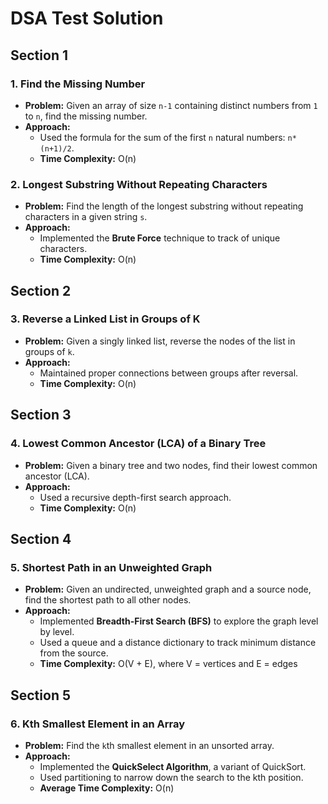 # DSA Test Solution

## Section 1

### 1. Find the Missing Number
- **Problem:** Given an array of size `n-1` containing distinct numbers from `1` to `n`, find the missing number.
- **Approach:** 
  - Used the formula for the sum of the first `n` natural numbers: `n*(n+1)/2`.
  - **Time Complexity:** O(n)

### 2. Longest Substring Without Repeating Characters
- **Problem:** Find the length of the longest substring without repeating characters in a given string `s`.
- **Approach:**
  - Implemented the **Brute Force** technique to track of unique characters.
  - **Time Complexity:** O(n)



## Section 2

### 3. Reverse a Linked List in Groups of K
- **Problem:** Given a singly linked list, reverse the nodes of the list in groups of `k`.
- **Approach:**
  - Maintained proper connections between groups after reversal.
  - **Time Complexity:** O(n)


## Section 3

### 4. Lowest Common Ancestor (LCA) of a Binary Tree
- **Problem:** Given a binary tree and two nodes, find their lowest common ancestor (LCA).
- **Approach:**
  - Used a recursive depth-first search approach.
  - **Time Complexity:** O(n)



## Section 4

### 5. Shortest Path in an Unweighted Graph
- **Problem:** Given an undirected, unweighted graph and a source node, find the shortest path to all other nodes.
- **Approach:**
  - Implemented **Breadth-First Search (BFS)** to explore the graph level by level.
  - Used a queue and a distance dictionary to track minimum distance from the source.
  - **Time Complexity:** O(V + E), where V = vertices and E = edges



## Section 5

### 6. Kth Smallest Element in an Array
- **Problem:** Find the `k`th smallest element in an unsorted array.
- **Approach:**
  - Implemented the **QuickSelect Algorithm**, a variant of QuickSort.
  - Used partitioning to narrow down the search to the kth position.
  - **Average Time Complexity:** O(n)




